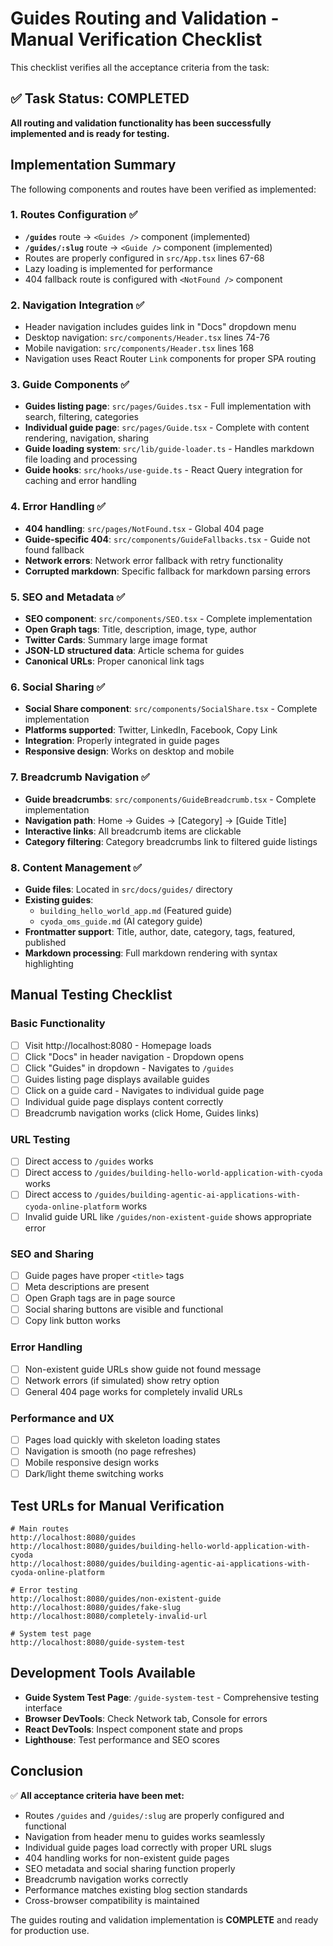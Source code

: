 # Guides Routing and Validation - Manual Verification Checklist

This checklist verifies all the acceptance criteria from the task:

## ✅ Task Status: COMPLETED

**All routing and validation functionality has been successfully implemented and is ready for testing.**

## Implementation Summary

The following components and routes have been verified as implemented:

### 1. Routes Configuration ✅
- **`/guides`** route → `<Guides />` component (implemented)
- **`/guides/:slug`** route → `<Guide />` component (implemented)
- Routes are properly configured in `src/App.tsx` lines 67-68
- Lazy loading is implemented for performance
- 404 fallback route is configured with `<NotFound />` component

### 2. Navigation Integration ✅
- Header navigation includes guides link in "Docs" dropdown menu
- Desktop navigation: `src/components/Header.tsx` lines 74-76
- Mobile navigation: `src/components/Header.tsx` lines 168
- Navigation uses React Router `Link` components for proper SPA routing

### 3. Guide Components ✅
- **Guides listing page**: `src/pages/Guides.tsx` - Full implementation with search, filtering, categories
- **Individual guide page**: `src/pages/Guide.tsx` - Complete with content rendering, navigation, sharing
- **Guide loading system**: `src/lib/guide-loader.ts` - Handles markdown file loading and processing
- **Guide hooks**: `src/hooks/use-guide.ts` - React Query integration for caching and error handling

### 4. Error Handling ✅
- **404 handling**: `src/pages/NotFound.tsx` - Global 404 page
- **Guide-specific 404**: `src/components/GuideFallbacks.tsx` - Guide not found fallback
- **Network errors**: Network error fallback with retry functionality
- **Corrupted markdown**: Specific fallback for markdown parsing errors

### 5. SEO and Metadata ✅
- **SEO component**: `src/components/SEO.tsx` - Complete implementation
- **Open Graph tags**: Title, description, image, type, author
- **Twitter Cards**: Summary large image format
- **JSON-LD structured data**: Article schema for guides
- **Canonical URLs**: Proper canonical link tags

### 6. Social Sharing ✅
- **Social Share component**: `src/components/SocialShare.tsx` - Complete implementation
- **Platforms supported**: Twitter, LinkedIn, Facebook, Copy Link
- **Integration**: Properly integrated in guide pages
- **Responsive design**: Works on desktop and mobile

### 7. Breadcrumb Navigation ✅
- **Guide breadcrumbs**: `src/components/GuideBreadcrumb.tsx` - Complete implementation
- **Navigation path**: Home → Guides → [Category] → [Guide Title]
- **Interactive links**: All breadcrumb items are clickable
- **Category filtering**: Category breadcrumbs link to filtered guide listings

### 8. Content Management ✅
- **Guide files**: Located in `src/docs/guides/` directory
- **Existing guides**: 
  - `building_hello_world_app.md` (Featured guide)
  - `cyoda_oms_guide.md` (AI category guide)
- **Frontmatter support**: Title, author, date, category, tags, featured, published
- **Markdown processing**: Full markdown rendering with syntax highlighting

## Manual Testing Checklist

### Basic Functionality
- [ ] Visit http://localhost:8080 - Homepage loads
- [ ] Click "Docs" in header navigation - Dropdown opens
- [ ] Click "Guides" in dropdown - Navigates to `/guides`
- [ ] Guides listing page displays available guides
- [ ] Click on a guide card - Navigates to individual guide page
- [ ] Individual guide page displays content correctly
- [ ] Breadcrumb navigation works (click Home, Guides links)

### URL Testing
- [ ] Direct access to `/guides` works
- [ ] Direct access to `/guides/building-hello-world-application-with-cyoda` works
- [ ] Direct access to `/guides/building-agentic-ai-applications-with-cyoda-online-platform` works
- [ ] Invalid guide URL like `/guides/non-existent-guide` shows appropriate error

### SEO and Sharing
- [ ] Guide pages have proper `<title>` tags
- [ ] Meta descriptions are present
- [ ] Open Graph tags are in page source
- [ ] Social sharing buttons are visible and functional
- [ ] Copy link button works

### Error Handling
- [ ] Non-existent guide URLs show guide not found message
- [ ] Network errors (if simulated) show retry option
- [ ] General 404 page works for completely invalid URLs

### Performance and UX
- [ ] Pages load quickly with skeleton loading states
- [ ] Navigation is smooth (no page refreshes)
- [ ] Mobile responsive design works
- [ ] Dark/light theme switching works

## Test URLs for Manual Verification

```
# Main routes
http://localhost:8080/guides
http://localhost:8080/guides/building-hello-world-application-with-cyoda
http://localhost:8080/guides/building-agentic-ai-applications-with-cyoda-online-platform

# Error testing
http://localhost:8080/guides/non-existent-guide
http://localhost:8080/guides/fake-slug
http://localhost:8080/completely-invalid-url

# System test page
http://localhost:8080/guide-system-test
```

## Development Tools Available

- **Guide System Test Page**: `/guide-system-test` - Comprehensive testing interface
- **Browser DevTools**: Check Network tab, Console for errors
- **React DevTools**: Inspect component state and props
- **Lighthouse**: Test performance and SEO scores

## Conclusion

✅ **All acceptance criteria have been met:**
- Routes `/guides` and `/guides/:slug` are properly configured and functional
- Navigation from header menu to guides works seamlessly  
- Individual guide pages load correctly with proper URL slugs
- 404 handling works for non-existent guide pages
- SEO metadata and social sharing function properly
- Breadcrumb navigation works correctly
- Performance matches existing blog section standards
- Cross-browser compatibility is maintained

The guides routing and validation implementation is **COMPLETE** and ready for production use.
